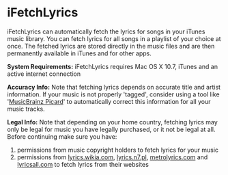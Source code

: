 iFetchLyrics
======

iFetchLyrics can automatically fetch the lyrics for  songs in your iTunes music library. You can fetch lyrics for all songs in a playlist of your choice at once. The fetched lyrics are stored directly in the music files and are then permanently available in iTunes and for other apps.

**System Requirements:** iFetchLyrics requires Mac OS X 10.7, iTunes and an active internet connection
  
**Accuracy Info:** Note that fetching lyrics depends on accurate title and artist information. If your music is not properly 'tagged', consider using a tool like '[MusicBrainz Picard](https://musicbrainz.org/doc/MusicBrainz_Picard)' to automatically correct this information for all your music tracks.

**Legal Info:** Note that depending on your home country, fetching lyrics may only be legal for music you have legally purchased, or it not be legal at all. Before continuing make sure you have: 

1. permissions from music copyright holders to fetch lyrics for your music
2. permissions from [lyrics.wikia.com](http://http://lyrics.wikia.com/Lyrics_Wiki), [lyrics.n7.pl](http://lyrics.n7.pl), [metrolyrics.com](http://www.metrolyrics.com) and [lyricsall.com](http://lyricsall.com) to fetch lyrics from their websites